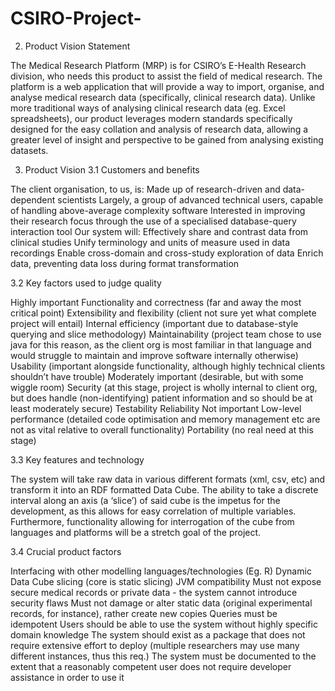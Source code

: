 # CSIRO-Project-

2. Product Vision Statement

The Medical Research Platform (MRP) is for CSIRO’s E-Health Research division, who needs this product to assist the field of medical research. The platform is a web application that will provide a way to import, organise, and analyse medical research data (specifically, clinical research data). Unlike more traditional ways of analysing clinical research data (eg. Excel spreadsheets), our product leverages modern standards specifically designed for the easy collation and analysis of research data, allowing a greater level of insight and perspective to be gained from analysing existing datasets.

3. Product Vision
3.1 Customers and benefits

The client organisation, to us, is:
Made up of research-driven and data-dependent scientists
Largely, a group of advanced technical users, capable of handling above-average complexity software
Interested in improving their research focus through the use of a specialised database-query interaction tool
Our system will:
Effectively share and contrast data from clinical studies
Unify terminology and units of measure used in data recordings
Enable cross-domain and cross-study exploration of data
Enrich data, preventing data loss during format transformation

3.2 Key factors used to judge quality

Highly important
Functionality and correctness (far and away the most critical point)
Extensibility and flexibility (client not sure yet what complete project will entail)
Internal efficiency (important due to database-style querying and slice methodology)
Maintainability (project team chose to use java for this reason, as the client org is most familiar in that language and would struggle to maintain and improve software internally otherwise)
Usability (important alongside functionality, although highly technical clients shouldn’t have trouble)
Moderately important (desirable, but with some wiggle room)
Security (at this stage, project is wholly internal to client org, but does handle (non-identifying) patient information and so should be at least moderately secure)
Testability
Reliability
Not important
Low-level performance (detailed code optimisation and memory management etc are not as vital relative to overall functionality)
Portability (no real need at this stage)

3.3 Key features and technology

The system will take raw data in various different formats (xml, csv, etc) and transform it into an RDF formatted Data Cube. The ability to take a discrete interval along an axis (a ‘slice’) of said cube is the impetus for the development, as this allows for easy correlation of multiple variables.
Furthermore, functionality allowing for interrogation of the cube from languages and platforms will be a stretch goal of the project.

3.4 Crucial product factors

Interfacing with other modelling languages/technologies (Eg. R)
Dynamic Data Cube slicing (core is static slicing)
JVM compatibility
Must not expose secure medical records or private data - the system cannot introduce security flaws
Must not damage or alter static data (original experimental records, for instance), rather create new copies
Queries must be idempotent
Users should be able to use the system without highly specific domain knowledge
The system should exist as a package that does not require extensive effort to deploy (multiple researchers may use many different instances, thus this req.)
The system must be documented to the extent that a reasonably competent user does not require developer assistance in order to use it
